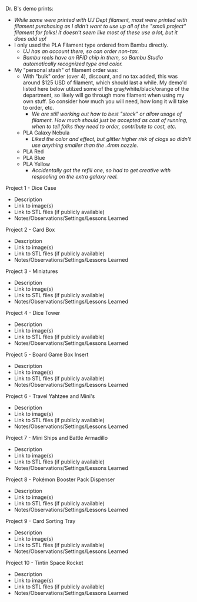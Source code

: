 Dr. B's demo prints:
* *While some were printed with UJ Dept filament, most were printed with filament purchasing as I didn't want to use up all of the "small project" filament for folks! It doesn't seem like most of these use a lot, but it does add up!*
* I only used the PLA Filament type ordered from Bambu directly.
	* *UJ has an account there, so can order non-tax.*
	* *Bambu reels have an RFID chip in them, so Bambu Studio automatically recognized type and color.*
* My "personal stash" of filament order was:
	* With "bulk" order (over 4), discount, and no tax added, this was around $125 USD of filament, which should last a while. My demo'd listed here below utilzed some of the gray/white/black/orange of the department, so likely will go through more filament when using my own stuff. So consider how much you will need, how long it will take to order, etc.
		* *We are still working out how to best "stock" or allow usage of filament. How much should just be accepted as cost of running, when to tell folks they need to order, contribute to cost, etc.*
	* PLA Galaxy Nebula
		* *Liked the color and effect, but glitter higher risk of clogs so didn't use anything smaller than the .4mm nozzle.*
	* PLA Red
	* PLA Blue
	* PLA Yellow
		* *Accidentally got the refill one, so had to get creative with respooling on the extra galaxy reel.*

Project 1 - Dice Case
- Description
- Link to image(s)
- Link to STL files (if publicly available)
- Notes/Observations/Settings/Lessons Learned

Project 2 - Card Box
- Description
- Link to image(s)
- Link to STL files (if publicly available)
- Notes/Observations/Settings/Lessons Learned

Project 3 - Miniatures
- Description
- Link to image(s)
- Link to STL files (if publicly available)
- Notes/Observations/Settings/Lessons Learned

Project 4 - Dice Tower
- Description
- Link to image(s)
- Link to STL files (if publicly available)
- Notes/Observations/Settings/Lessons Learned

Project 5 - Board Game Box Insert
- Description
- Link to image(s)
- Link to STL files (if publicly available)
- Notes/Observations/Settings/Lessons Learned

Project 6 - Travel Yahtzee and Mini's
- Description
- Link to image(s)
- Link to STL files (if publicly available)
- Notes/Observations/Settings/Lessons Learned

Project 7 - Mini Ships and Battle Armadillo
- Description
- Link to image(s)
- Link to STL files (if publicly available)
- Notes/Observations/Settings/Lessons Learned

Project 8 - Pokémon Booster Pack Dispenser
- Description
- Link to image(s)
- Link to STL files (if publicly available)
- Notes/Observations/Settings/Lessons Learned

Project 9 - Card Sorting Tray
- Description
- Link to image(s)
- Link to STL files (if publicly available)
- Notes/Observations/Settings/Lessons Learned

Project 10 - Tintin Space Rocket
- Description
- Link to image(s)
- Link to STL files (if publicly available)
- Notes/Observations/Settings/Lessons Learned